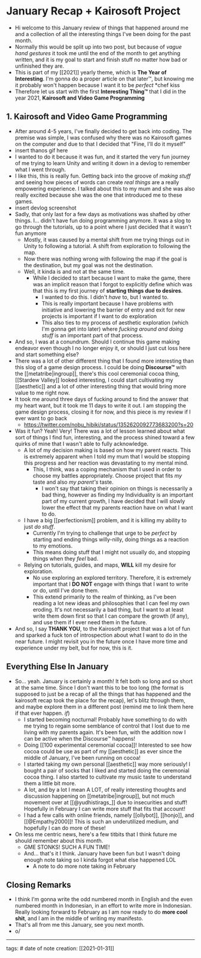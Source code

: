 # January Recap + Kairosoft Project
- Hi welcome to this January review of things that happened around me and a collection of all the interesting things I've been doing for the past month.
- Normally this would be split up into two post, but because of *vague hand gestures* it took me until the end of the month to get anything written, and it is my goal to start and finish stuff no matter how bad or unfinished they are.
- This is part of my [[2021]] yearly theme, which is **The Year of Interesting**. I'm gonna do a proper article on that later™, but knowing me it probably won't happen because I want it to be *perfect* \*chef kiss
- Therefore let us start with the first **Interesting Thing™** that I did in the year 2021, **Kairosoft and Video Game Programming**

## 1. Kairosoft and Video Game Programming
- After around 4-5 years, I've finally decided to get back into coding. The premise was simple, I was confused why there was no Kairosoft games on the computer and due to that I decided that "Fine, I'll do it myself"
- insert thanos gif here
- I wanted to do it because it was fun, and it started the very fun journey of me trying to learn Unity and writing it down in a devlog to remember what I went through.
- I like this, this is really fun. Getting back into the groove of *making stuff* and seeing how pieces of words can create *real things* are a really empowering experience. I talked about this to my mum and she was also really excited because she was the one that introduced me to these games.
- insert devlog screenshot
- Sadly, that only last for a few days as motivations was shafted by other things. I... didn't have fun doing programming anymore. It was a slog to go through the tutorials, up to a point where I just decided that it wasn't fun anymore
	- Mostly, it was caused by a mental shift from me trying things out in Unity to following a tutorial. A shift from exploration to following the map.
	- Now there was nothing wrong with following the map if the goal is the destination, but my goal was not the destination.
	- Well, it kinda is and not at the same time. 
		- While I decided to start because I want to make the game, there was an implicit reason that I forgot to explicitly define which was that this is my first journey of **starting things due to desires**.
			- I wanted to do this. I didn't *have* to, but I wanted to.
			- This is really important because I have problems with initiative and lowering the barrier of entry and exit for new projects is important if I want to do exploration
			- This also ties to my process of aesthetic exploration (which I'm gonna get into later) where *fucking around and doing stuff* is an important part of that process.
- And so, I was at a conundrum. Should I continue this game making endeavor even though I no longer enjoy it, or should I just cut loss here and start something else?
- There was a lot of other different thing that I found more interesting than this slog of a game design process. I could be doing **Discourse™** with the [[metatribe|ingroup]], there's this cool ceremonial cocoa thing, [[Stardew Valley]] looked interesting, I could start cultivating my [[aesthetic]] and a lot of other interesting thing that would bring more value to me right now.
- It took me around three days of fucking around to find the answer that my heart want, but it took me 11 days to write it out. I am stopping the game design process, closing it for now, and this piece is my review if I ever want to go back
	- https://twitter.com/nobu_hibiki/status/1352620092773683200?s=20
- Was it fun? Yeah! Very! There was a lot of lesson learned about what sort of things I find fun, interesting, and the process shined toward a few quirks of mine that I wasn't able to fully acknowledge.
	- A lot of my decision making is based on how my parent reacts. This is extremely apparent when I told my mum that I would be stopping this progress and her reaction was devastating to my mental mind.
		- This, I think, was a coping mechanism that I used in order to choose my battles appropriately. Choose project that fits *my* taste and also *my parent's* taste.
			- I won't say that taking their opinion on things is necessarily a bad thing, however as finding my Individuality is an important part of my current growth, I have decided that I will slowly lower the effect that my parents reaction have on what I want to do.
	- I have a big [[perfectionism]] problem, and it is killing my ability to just *do stuff*.
		- Currently I'm trying to challenge that urge to be *perfect* by starting and ending things willy-nilly, doing things as a reaction to my emotions.
		- This means doing stuff that I might not usually do, and stopping things when they *feel* bad.
	- Relying on tutorials, guides, and maps, **WILL** kill my desire for exploration.
		- No use exploring an explored territory. Therefore, it is extremely important that I **DO NOT** engage with things that I want to write or do, until I've done them.
		- This extend primarily to the realm of thinking, as I've been reading a lot new ideas and philosophies that I can feel my own eroding. It's not necessarily a bad thing, but I want to at least write them down first so that I can compare the growth (if any), and use them if I ever need them in the future.
- And so, I say **THANK YOU**, to the Kairosoft project that was a lot of fun and sparked a fuck ton of introspection about what I want to do in the near future. I might revisit you in the future once I have more time and experience under my belt, but for now, this is it.

## Everything Else In January
- So... yeah. January is certainly a month! It felt both so long and so short at the same time. Since I don't want this to be too long (the format is supposed to just be a recap of all the things that has happened and the kairosoft recap took the place for the recap), let's blitz through them, and maybe explore them in a different post (remind me to link them here if that ever happen. *if*)
	- I started becoming nocturnal! Probably have something to do with me trying to regain some semblance of control that I lost due to me living with my parents again. It's been fun, with the addition now I can be active when the Discourse™ happens!
	- Doing [[100 experimental ceremonial cocoa]]! Interested to see how cocoa could be use as part of my [[aesthetic]] as ever since the middle of January, I've been running on cocoa!
	- I started taking my own personal [[aesthetic]] way more seriously! I bought a pair of socks that I liked and started doing the ceremonial cocoa thing. I also started to cultivate my music taste to understand them a little bit more.
	- A lot, and by a lot I mean A LOT, of really interesting thoughts and discussion happening on [[metatribe|ingroup]], but not much movement over at [[@yudhistirags_]] due to insecurities and stuff! Hopefully in February I can write more stuff that fits that account!
	- I had a few calls with online friends, namely [[ollybot]], [[honjo]], and [[@Empathy2000]]! This is such an underutilized medium, and hopefully I can do more of these!
- On less me centric news, here's a few titbits that I think future me should remember about this month.
	- GME STONKS! SUCH A FUN TIME!
	- And... that's it I think. January have been fun but I wasn't doing enough note taking so I kinda forgot what else happened LOL
		- A note to do more note taking in February
## Closing Remarks
- I think I'm gonna write the odd numbered month in English and the even numbered month in Indonesian, in an effort to write more in Indonesian. Really looking forward to February as I am now ready to do **more cool shit**, and I am in the middle of writing my manifesto.
- That's all from me this January, see you next month.
- o/

___
tags: #
date of note creation: [[2021-01-31]]

